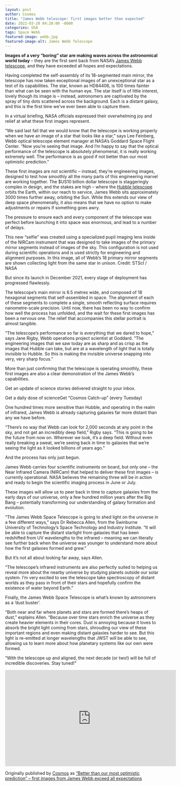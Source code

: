 ```yaml
---
layout: post
author: Cosmos
title: "James Webb telescope: first images better than expected"
date: 2022-03-20 04:20:00 -0600
categories: USA  
tags: Space Webb 
featured-image: webb.jpg
featured-image-alt: James Webb Telescope 
---
```

**Images of a very “boring” star are making waves across the astronomical world today** – they are the first sent back from NASA’s [James Webb telescope](https://cosmosmagazine.com/news/james-webbs-mirror-in-all-its-glory/), and they have exceeded all hopes and expectations.

Having completed the self-assembly of its 18-segmented main mirror, the telescope has now taken exceptional images of an unexceptional star as a test of its capabilities. The star, known as HD84406, is 100 times fainter than what can be seen with the human eye. The star itself is of little interest, lovely though its image is – instead, astronomers are captivated by the spray of tiny dots scattered across the background. Each is a distant galaxy, and this is the first time we’ve ever been able to capture them.

In a virtual briefing, NASA officials expressed their overwhelming joy and relief at what these first images represent.

“We said last fall that we would know that the telescope is working properly when we have an image of a star that looks like a star,” says Lee Feinberg, Webb optical telescope element manager at NASA’s Goddard Space Flight Center. “Now you’re seeing that image. And I’m happy to say that the optical performance of the telescope is absolutely phenomenal, it is really working extremely well. The performance is as good if not better than our most optimistic prediction.”

These first images are not scientific – instead, they’re engineering images, designed to test how smoothly all the many parts of this engineering marvel are working together. The $US10 billion dollar telescope is staggeringly complex in design, and the stakes are high – where the [Hubble telescope](https://cosmosmagazine.com/space/hubble-telescope-look-into-my-eyes/) orbits the Earth, within our reach to service, James Webb sits approximately 3000 times further away, orbiting the Sun. While this extends our view of deep space phenomenally, it also means that we have no option to make adjustments or repairs if something goes awry.

The pressure to ensure each and every component of the telescope was perfect before launching it into space was enormous, and lead to a number of delays.

This new “selfie” was created using a specialized pupil imaging lens inside of the NIRCam instrument that was designed to take images of the primary mirror segments instead of images of the sky. This configuration is not used during scientific operations and is used strictly for engineering and alignment purposes. In this image, all of Webb’s 18 primary mirror segments are shown collecting light from the same star in unison. Credit: STScI / NASA

But since its launch in December 2021, every stage of deployment has progressed flawlessly.

The telescope’s main mirror is 6.5 metres wide, and composed of 18 hexagonal segments that self-assembled in space. The alignment of each of these segments to complete a single, smooth reflecting surface requires nanometre-scale precision. Until now, there has been no way to confirm how well the process has unfolded, and the wait for these first images has been a nervous one. The relief that accompanies this stellar portrait is almost tangible.

“The telescope’s performance so far is everything that we dared to hope,” says Jane Rigby, Webb operations project scientist at Goddard. “The engineering images that we saw today are as sharp and as crisp as the images that Hubble can take, but are at a wavelength of light that is totally invisible to Hubble. So this is making the invisible universe snapping into very, very sharp focus.”

More than just confirming that the telescope is operating smoothly, these first images are also a clear demonstration of the James Webb’s capabilities.

Get an update of science stories delivered straight to your inbox.

Get a daily dose of scienceGet “Cosmos Catch-up” (every Tuesday)

One hundred times more sensitive than Hubble, and operating in the realm of infrared, James Webb is already capturing galaxies far more distant than any we have before.

“There’s no way that Webb can look for 2,000 seconds at any point in the sky, and not get an incredibly deep field,” Rigby says. “This is going to be the future from now on. Wherever we look, it’s a deep field. Without even really breaking a sweat, we’re seeing back in time to galaxies that we’re seeing the light as it looked billions of years ago.”

And the process has only just begun.

James Webb carries four scientific instruments on board, but only one – the Near Infrared Camera (NIRCam) that helped to deliver these first images – is currently operational. NASA believes the remaining three will be in action and ready to begin the scientific imaging process in June or July.

These images will allow us to peer back in time to capture galaxies from the early days of our universe, only a few hundred million years after the Big Bang – potentially transforming our understanding of galaxy formation and evolution.  

“The James Webb Space Telescope is going to shed light on the universe in a few different ways,” says Dr Rebecca Allen, from the Swinburne University of Technology’s Space Technology and Industry Institute. “It will be able to capture the distant starlight from galaxies that has been redshifted from UV wavelengths to the infrared – meaning we can literally see further back when the universe was younger to understand more about how the first galaxies formed and grew.”

But it’s not all about looking far away, says Allen.

“The telescope’s infrared instruments are also perfectly suited to helping us reveal more about the nearby universe by studying planets outside our solar system. I’m very excited to see the telescope take spectroscopy of distant worlds as they pass in front of their stars and hopefully confirm the existence of water beyond Earth.”

Finally, the James Webb Space Telescope is what’s known by astronomers as a ‘dust buster’.

“Both near and far where planets and stars are formed there’s heaps of dust,” explains Allen. “Because over time stars enrich the universe as they create heavier elements in their cores. Dust is annoying because it loves to absorb the bright light coming from stars, shrouding our view of these important regions and even making distant galaxies harder to see. But this light is re-emitted at longer wavelengths that JWST will be able to see, allowing us to learn more about how planetary systems like our own were formed.

“With the telescope up and aligned, the next decade (or two!) will be full of incredible discoveries. Stay tuned!”

<iframe width="560" height="315" src="https://www.youtube-nocookie.com/embed/MiGx8xv6xjE" title="YouTube video player" frameborder="0" allow="accelerometer; autoplay; clipboard-write; encrypted-media; gyroscope; picture-in-picture" allowfullscreen></iframe>

Originally published by [Cosmos](https://cosmosmagazine.com/) as [“Better than our most optimistic prediction” – first images from James Webb exceed all expectations](https://cosmosmagazine.com/space/james-webb-telescope-first-images/)



